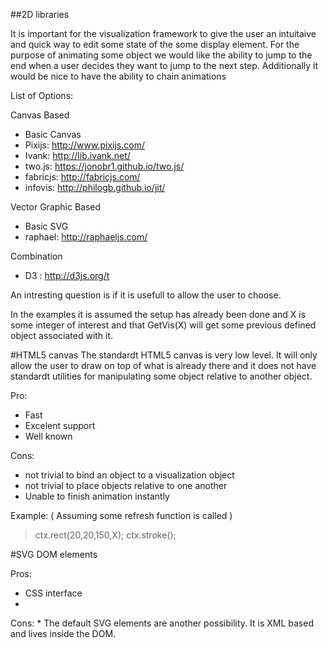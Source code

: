 ##2D libraries

It is important for the visualization framework to give the user an intuitaive and quick way to edit some state of the some display element. For the purpose of animating some object we would like the ability to jump to the end when a user decides they want to jump to the next step. Additionally it would be nice to have the ability to chain animations

List of Options:

Canvas Based
* Basic Canvas 
* Pixijs: http://www.pixijs.com/
* Ivank: http://lib.ivank.net/
* two.js: https://jonobr1.github.io/two.js/
* fabricjs:  http://fabricjs.com/
* infovis: http://philogb.github.io/jit/

Vector Graphic Based
* Basic SVG
* raphael: http://raphaeljs.com/

Combination
* D3 : http://d3js.org/t

An intresting question is if it is usefull to allow the user to choose.

In the examples it is assumed the setup has already been done and X is some integer of interest and that GetVis(X) will get some previous defined object associated with it. 

#HTML5 canvas
The standardt HTML5 canvas is very low level. It will only allow the user to draw on top of what is already there and it does not have standardt utilities for manipulating some object relative to another object. 


Pro:
* Fast
* Excelent support 
* Well known

Cons:
* not trivial to bind an object to a visualization object
* not trivial to place objects relative to one another
* Unable to finish animation instantly

Example: ( Assuming some refresh function is called )
> ctx.rect(20,20,150,X);
> ctx.stroke();

#SVG DOM elements

Pros:
* CSS interface
* 

Cons:
*
The default SVG elements are another possibility. 
It is XML based and lives inside the DOM. 




